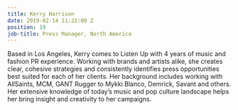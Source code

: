 ```yaml
---
title: Kerry Harrison
date: 2019-02-14 11:22:00 Z
position: 19
job-title: Press Manager, North America
---
```


Based in Los Angeles, Kerry comes to Listen Up with 4 years of music and fashion PR experience. Working with brands and artists alike, she creates clear, cohesive strategies and consistently identifies press opportunities best suited for each of her clients. Her background includes working with AllSaints, MCM, GANT Rugger to Mykki Blanco, Demrick, Savant and others. Her extensive knowledge of today’s music and pop culture landscape helps her bring insight and creativity to her campaigns.